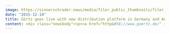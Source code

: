 ```yaml
---
image: https://sinnerschrader.news/media/filer_public_thumbnails/filer_public/82/8d/828db829-608c-45eb-abf2-f98d1a6dcc27/goertz_onlineshop_pm_commerceplus_text2.jpg__480x288_q85_crop_subsampling-2_upscale.jpg
date: "2015-12-14"
title: Görtz goes live with new distribution platform in Germany and Austria
content: <div class="newsbody"><p><a href="http&#58;//www.goertz.de/" target="_blank">Goertz.de</a></p><p>Shoe retailer Görtz has recently taken on the extensive expansion of their e-commerce and multi-channel business model in cooperation with SinnerSchrader Commerce. The first milestone has been reached&#58; go-live of the new online shops goertz.de and goertz.at. What may appear at first glance a mere shop facelift, is in fact an extensive re-launch of the entire distribution platform which incorporates a complete review of added value and background processes.</p><p>“<em>This first step took boldness and perseverance, which Görtz brought from the start. The new online shop shows what’s currently possible and we are not finished yet!</em>”, SinnerSchrader Commerce CEO Moritz Koch sums up Görtz‘s commitment.</p><img alt="Goertz_Desktop_Smartphone_Ansichten.png" class="full-width filer_image left" src="/media/filer_public/5d/af/5daf3bfc-8e7b-4810-ab02-e4d22d120df2/goertz_desktop_smartphone_ansichten.png" srcset="/media/filer_public_thumbnails/filer_public/5d/af/5daf3bfc-8e7b-4810-ab02-e4d22d120df2/goertz_desktop_smartphone_ansichten.png__298x179_q85_crop_subsampling-2_upscale.png 480w, /media/filer_public/5d/af/5daf3bfc-8e7b-4810-ab02-e4d22d120df2/goertz_desktop_smartphone_ansichten.png 481w"/><p>In cooperation with Commerce Plus, Görtz has developed a new e-commerce business model which includes a sourcing strategy visible at go-live. Görtz aimed on the one hand, to transfer the competitive advantages of stationary retail to the digital market and, on the other hand, to reshape their previous e-commerce activities in order to remain competitive in the stationary retail market.</p><p>With these goals in mind, the tight-knit network of Görtz stores was considered in the new online concept. Every item available in the online shop can also be selected for in-store pick-up at one of their 160 German stores. The customer may return his online purchase in-store or online. Görtz is currently planning the roll-out of individual store availability online and online reservation for in-store pick-up. Görtz also plans to expand and strengthen the integration of its ​​multichannel CRM, so that customers with the Görtz card may not only log in and accrue points with every purchase, but also have direct access to their account online where the may profit from special offers and services.</p><p>Customers will further be able to receive advice from style advisers, specifically targeted to Görtz audiences. Products suggested by a style adviser may then be directly purchased online. The new shop is available across all devices, is unique in its clarity and boasts short page load times. iSHOP and IPIM from novomind make up the technical base. The shop software novomind iSHOP offers high-speed and responsive design, so that fast and convenient access to Görtz products is available anywhere.</p><p>More information about the new online store can be found at <u><a href="http&#58;//www.novomind.com/" target="_blank">novomind.com</a></u></p><p></p><h1>Downloads&#58;</h1><p><a href="https://commerce-plus.com/media/filer_public/7b/31/7b3164b2-856b-45fc-816e-e0e112c75601/goertz_onlineshop_pm_commerceplus2.jpg" target="_blank">Image</a></p><p><a href="https://commerce-plus.com/media/filer_public/5d/af/5daf3bfc-8e7b-4810-ab02-e4d22d120df2/goertz_desktop_smartphone_ansichten.png" target="_blank">Site on desktop and smartphone</a></p><p><a href="https://commerce-plus.com/media/filer_public/43/38/4338be8a-55bf-4bd3-9b53-6333f847515e/screenshot_goertz_de_desktop.jpg" target="_blank">Screenshot Platform</a></p><p><a href="https://commerce-plus.com/media/filer_public/46/a3/46a3977e-8ef2-4d84-99a4-c831d2846b69/screenshot_goertz_de_smartphone.jpg" target="_blank">Screenshot platform on smartphone</a></p><p></p><p><a class="news-backlink" href="/en/"><svg class="svg-ico svg-ico--arrow-left"><use xlink&#58;href="#arrow-down"></use></svg>Back to the overview</a></p></div>
---
```

